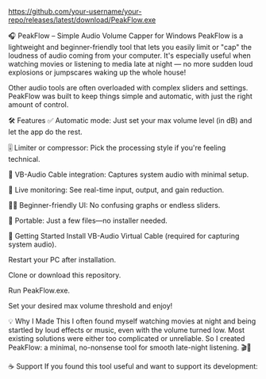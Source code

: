 https://github.com/your-username/your-repo/releases/latest/download/PeakFlow.exe

🎧 PeakFlow – Simple Audio Volume Capper for Windows
PeakFlow is a lightweight and beginner-friendly tool that lets you easily limit or "cap" the loudness of audio coming from your computer. It's especially useful when watching movies or listening to media late at night — no more sudden loud explosions or jumpscares waking up the whole house!

Other audio tools are often overloaded with complex sliders and settings. PeakFlow was built to keep things simple and automatic, with just the right amount of control.

🛠 Features
✅ Automatic mode: Just set your max volume level (in dB) and let the app do the rest.

🎚️ Limiter or compressor: Pick the processing style if you're feeling technical.

🔌 VB-Audio Cable integration: Captures system audio with minimal setup.

🔄 Live monitoring: See real-time input, output, and gain reduction.

🧑‍💻 Beginner-friendly UI: No confusing graphs or endless sliders.

💾 Portable: Just a few files—no installer needed.


🚀 Getting Started
Install VB-Audio Virtual Cable (required for capturing system audio).

Restart your PC after installation.

Clone or download this repository.

Run PeakFlow.exe.

Set your desired max volume threshold and enjoy!

💡 Why I Made This
I often found myself watching movies at night and being startled by loud effects or music, even with the volume turned low. Most existing solutions were either too complicated or unreliable. So I created PeakFlow: a minimal, no-nonsense tool for smooth late-night listening. 🎬🌙

☕ Support
If you found this tool useful and want to support its development: